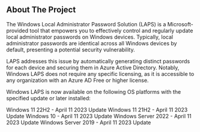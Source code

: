 
<!-- ABOUT THE PROJECT -->
## About The Project

The Windows Local Administrator Password Solution (LAPS) is a Microsoft-provided tool that empowers you to effectively control and regularly update local administrator passwords on Windows devices. Typically, local administrator passwords are identical across all Windows devices by default, presenting a potential security vulnerability.

LAPS addresses this issue by automatically generating distinct passwords for each device and securing them in Azure Active Directory. Notably, Windows LAPS does not require any specific licensing, as it is accessible to any organization with an Azure AD Free or higher license.

Windows LAPS is now available on the following OS platforms with the specified update or later installed:

Windows 11 22H2 - April 11 2023 Update
Windows 11 21H2 - April 11 2023 Update
Windows 10 - April 11 2023 Update
Windows Server 2022 - April 11 2023 Update
Windows Server 2019 - April 11 2023 Update
